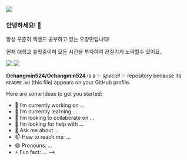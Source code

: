 
<img src="https://capsule-render.vercel.app/api?type=wave&color=auto&height=300&section=header&text=welcome&fontSize=90" />

### 안녕하세요! 👋
항상 꾸준히 백엔드 공부하고 있는 오창민입니다!

현재 대학교 휴학중이며 모든 시간을 투자하여 끈질기게 노력할수 있어요.

 <a href="클릭시 이동할 링크" target="_blank">
 <img src="https://img.shields.io/badge/SpringBoot-색코드?style=flat-square&logo=이미지 이름&logoColor=white"/></a>


<img src="https://img.shields.io/badge/문자-색코드?style=for-the-badge&logo=이미지 이름&logoColor=black">

**Ochangmin524/Ochangmin524** is a ✨ _special_ ✨ repository because its `README.md` (this file) appears on your GitHub profile.

Here are some ideas to get you started:

- 🔭 I’m currently working on ...
- 🌱 I’m currently learning ...
- 👯 I’m looking to collaborate on ...
- 🤔 I’m looking for help with ...
- 💬 Ask me about ...
- 📫 How to reach me: ...
- 😄 Pronouns: ...
- ⚡ Fun fact: ...
-->
